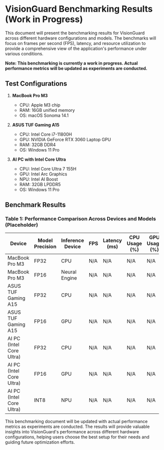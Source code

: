 # VisionGuard Benchmarking Results (Work in Progress)

This document will present the benchmarking results for VisionGuard across different hardware configurations and models. The benchmarks will focus on frames per second (FPS), latency, and resource utilization to provide a comprehensive view of the application's performance under various conditions.

**Note: This benchmarking is currently a work in progress. Actual performance metrics will be updated as experiments are conducted.**

## Test Configurations

1. **MacBook Pro M3**
   - CPU: Apple M3 chip
   - RAM: 16GB unified memory
   - OS: macOS Sonoma 14.1

2. **ASUS TUF Gaming A15**
   - CPU: Intel Core i7-11800H
   - GPU: NVIDIA GeForce RTX 3060 Laptop GPU
   - RAM: 32GB DDR4
   - OS: Windows 11 Pro

3. **AI PC with Intel Core Ultra**
   - CPU: Intel Core Ultra 7 155H
   - GPU: Intel Arc Graphics
   - NPU: Intel AI Boost
   - RAM: 32GB LPDDR5
   - OS: Windows 11 Pro

## Benchmark Results

### Table 1: Performance Comparison Across Devices and Models (Placeholder)

| Device | Model Precision | Inference Device | FPS | Latency (ms) | CPU Usage (%) | GPU Usage (%) | RAM Usage (MB) |
|--------|-----------------|------------------|-----|--------------|----------------|----------------|-----------------|
| MacBook Pro M3 | FP32 | CPU | N/A | N/A | N/A | N/A | N/A |
| MacBook Pro M3 | FP16 | Neural Engine | N/A | N/A | N/A | N/A | N/A |
| ASUS TUF Gaming A15 | FP32 | CPU | N/A | N/A | N/A | N/A | N/A |
| ASUS TUF Gaming A15 | FP16 | GPU | N/A | N/A | N/A | N/A | N/A |
| AI PC (Intel Core Ultra) | FP32 | CPU | N/A | N/A | N/A | N/A | N/A |
| AI PC (Intel Core Ultra) | FP16 | GPU | N/A | N/A | N/A | N/A | N/A |
| AI PC (Intel Core Ultra) | INT8 | NPU | N/A | N/A | N/A | N/A | N/A |

This benchmarking document will be updated with actual performance metrics as experiments are conducted. The results will provide valuable insights into VisionGuard's performance across different hardware configurations, helping users choose the best setup for their needs and guiding future optimization efforts.
